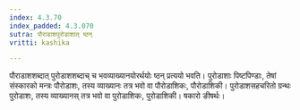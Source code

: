 ```yaml
---
index: 4.3.70
index_padded: 4.3.070
sutra: पौराडाशपुरोडाशात् ष्ठन्
vritti: kashika

---
```

पौराडाशशब्दात् पुरोडाशशब्दाच् च भवव्याख्यानयोरर्थयोः ष्ठन् प्रत्ययो भवति। पुरोडाशाः पिष्टपिण्डाः, तेषां संस्कारको मन्त्रः पौरोडाशः, तस्य व्याख्यानः तत्र भवो वा पौरोडाशिकः, पौरोडाशिकी। पुरोडाशसहचरितो ग्रन्थः पुरोडाशः, तस्य व्याख्यानस् तत्र भवो वा पुरोडाशिकः, पुरोडाशिकी। षकारो ङीषर्थः।